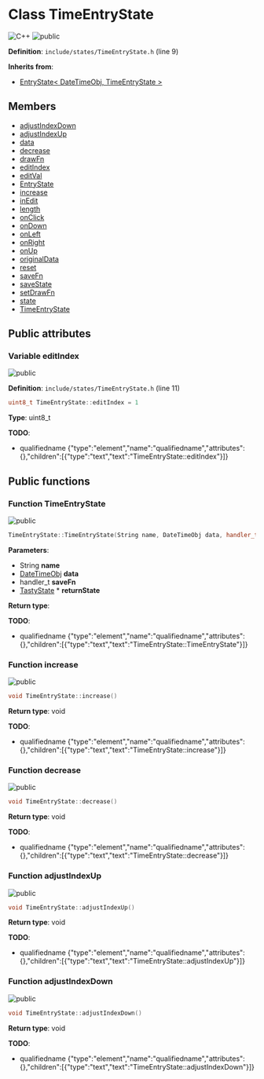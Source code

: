 <a id="a00092"></a>
# Class TimeEntryState

![][C++]
![][public]

**Definition**: `include/states/TimeEntryState.h` (line 9)





**Inherits from**:

* [EntryState\< DateTimeObj, TimeEntryState \>](a00084.md#a00084)

## Members

* [adjustIndexDown](a00092.md#a00092_1a19250e67381c972e8ebcf39270669513)
* [adjustIndexUp](a00092.md#a00092_1a08e46de9922ebf276fce0a8bd15034a0)
* [data](a00084.md#a00084_1ab59b7e059f9f52e972697c61b58c59fb)
* [decrease](a00092.md#a00092_1a0c6e6e0fc8f9cdf0dd99651d33a95314)
* [drawFn](a00084.md#a00084_1a26a63c705eb784b638c9e288c2d91090)
* [editIndex](a00092.md#a00092_1aae3a3fc32564415ded82fd174aedcc72)
* [editVal](a00084.md#a00084_1a0cf0d4f4d20446fc394e3e9e8d2793b1)
* [EntryState](a00084.md#a00084_1aa611659439a0b30596553e9cb0ea7230)
* [increase](a00092.md#a00092_1a319d9a3e6cf14370df7864b8d20504ba)
* [inEdit](a00084.md#a00084_1a5a0390d30529f33b7192b5d571faf11b)
* [length](a00084.md#a00084_1a0cc083de69e8442af50240f00338e86d)
* [onClick](a00084.md#a00084_1ae4c99104aa3bef58748022da74865ff0)
* [onDown](a00084.md#a00084_1a43512a0e5a5c1b7729a2c58a9ef04643)
* [onLeft](a00084.md#a00084_1ad775bb40c2fec2edfdf2226425a646a1)
* [onRight](a00084.md#a00084_1a937e240aaa9d689b397581fad110ad38)
* [onUp](a00084.md#a00084_1a59d35412472caf27d243ce9698b26cc3)
* [originalData](a00084.md#a00084_1a6abebe19b450f5323555c1fe11e00045)
* [reset](a00084.md#a00084_1a9d3c567b81a85de4d5793dc38c619092)
* [saveFn](a00084.md#a00084_1a4c197fca2ff66cd2197410fdf0ba2653)
* [saveState](a00084.md#a00084_1ab1e74c4e8e1e0673fa9aba0484ffff30)
* [setDrawFn](a00084.md#a00084_1afb0e9fe999378bd08363c52d2329da3f)
* [state](a00084.md#a00084_1a12cbe9558ab5262256df66ac4083b6a1)
* [TimeEntryState](a00092.md#a00092_1ad2d44121be48d76272c0e2d0129c9092)

## Public attributes

<a id="a00092_1aae3a3fc32564415ded82fd174aedcc72"></a>
### Variable editIndex

![][public]

**Definition**: `include/states/TimeEntryState.h` (line 11)

```cpp
uint8_t TimeEntryState::editIndex = 1
```







**Type**: uint8_t

**TODO**:

* qualifiedname {"type":"element","name":"qualifiedname","attributes":{},"children":[{"type":"text","text":"TimeEntryState::editIndex"}]}

## Public functions

<a id="a00092_1ad2d44121be48d76272c0e2d0129c9092"></a>
### Function TimeEntryState

![][public]

```cpp
TimeEntryState::TimeEntryState(String name, DateTimeObj data, handler_t saveFn, TastyState *returnState)
```







**Parameters**:

* String **name**
* [DateTimeObj](a00096.md#a00096) **data**
* handler_t **saveFn**
* [TastyState](a00124.md#a00124) * **returnState**

**Return type**: 

**TODO**:

* qualifiedname {"type":"element","name":"qualifiedname","attributes":{},"children":[{"type":"text","text":"TimeEntryState::TimeEntryState"}]}

<a id="a00092_1a319d9a3e6cf14370df7864b8d20504ba"></a>
### Function increase

![][public]

```cpp
void TimeEntryState::increase()
```







**Return type**: void

**TODO**:

* qualifiedname {"type":"element","name":"qualifiedname","attributes":{},"children":[{"type":"text","text":"TimeEntryState::increase"}]}

<a id="a00092_1a0c6e6e0fc8f9cdf0dd99651d33a95314"></a>
### Function decrease

![][public]

```cpp
void TimeEntryState::decrease()
```







**Return type**: void

**TODO**:

* qualifiedname {"type":"element","name":"qualifiedname","attributes":{},"children":[{"type":"text","text":"TimeEntryState::decrease"}]}

<a id="a00092_1a08e46de9922ebf276fce0a8bd15034a0"></a>
### Function adjustIndexUp

![][public]

```cpp
void TimeEntryState::adjustIndexUp()
```







**Return type**: void

**TODO**:

* qualifiedname {"type":"element","name":"qualifiedname","attributes":{},"children":[{"type":"text","text":"TimeEntryState::adjustIndexUp"}]}

<a id="a00092_1a19250e67381c972e8ebcf39270669513"></a>
### Function adjustIndexDown

![][public]

```cpp
void TimeEntryState::adjustIndexDown()
```







**Return type**: void

**TODO**:

* qualifiedname {"type":"element","name":"qualifiedname","attributes":{},"children":[{"type":"text","text":"TimeEntryState::adjustIndexDown"}]}

[public]: https://img.shields.io/badge/-public-brightgreen (public)
[C++]: https://img.shields.io/badge/language-C%2B%2B-blue (C++)
[static]: https://img.shields.io/badge/-static-lightgrey (static)
[private]: https://img.shields.io/badge/-private-red (private)